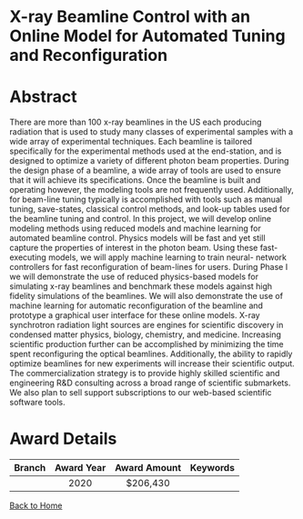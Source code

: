 
X-ray Beamline Control with an Online Model for Automated Tuning and Reconfiguration
====================================================================================

# Abstract


There are more than 100 x-ray beamlines in the US each producing radiation that is used to study many classes of experimental samples with a wide array of experimental techniques. Each beamline is tailored specifically for the experimental methods used at the end-station, and is designed to optimize a variety of different photon beam properties. During the design phase of a beamline, a wide array of tools are used to ensure that it will achieve its specifications. Once the beamline is built and operating however, the modeling tools are not frequently used. Additionally, for beam-line tuning typically is accomplished with tools such as manual tuning, save-states, classical control methods, and look-up tables used for the beamline tuning and control. In this project, we will develop online modeling methods using reduced models and machine learning for automated beamline control. Physics models will be fast and yet still capture the properties of interest in the photon beam. Using these fast-executing models, we will apply machine learning to train neural- network controllers for fast reconfiguration of beam-lines for users. During Phase I we will demonstrate the use of reduced physics-based models for simulating x-ray beamlines and benchmark these models against high fidelity simulations of the beamlines. We will also demonstrate the use of machine learning for automatic reconfiguration of the beamline and prototype a graphical user interface for these online models. X-ray synchrotron radiation light sources are engines for scientific discovery in condensed matter physics, biology, chemistry, and medicine. Increasing scientific production further can be accomplished by minimizing the time spent reconfiguring the optical beamlines. Additionally, the ability to rapidly optimize beamlines for new experiments will increase their scientific output. The commercialization strategy is to provide highly skilled scientific and engineering R&D consulting across a broad range of scientific submarkets. We also plan to sell support subscriptions to our web-based scientific software tools.  

# Award Details

|Branch|Award Year|Award Amount|Keywords|
| :---: | :---: | :---: | :---: |
||2020|$206,430||
  
  


[Back to Home](https://github.com/chrischow/dod_sbir_awards/Reports/CC/#802)